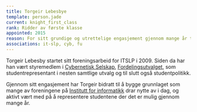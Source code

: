 ```yaml
---
title: Torgeir Lebesbye
template: person.jade
current: knight_first_class
rank: Ridder av første klasse
appointed: 2015
reason: For sitt grundige og utrettelige engasjement gjennom mange år tildeles Torgeir Lebesby graden Ridder av første klasse av Hennes Majestet Keiserpingvinen den Fornemmes orden.
associations: it-slp, cyb, fu
---
```


Torgeir Lebesby startet sitt foreningsarbeid for ITSLP i 2009. Siden da har han vært styremedlem i [Cybernetisk Selskap](http://cyb.no/), [Fordelingsutvalget](http://fordelingsutvalget.com/), som studentrepresentant i nesten samtlige utvalg og til slutt også studentpolitikk.

Gjennom sitt engasjement har Torgeir bidratt til å bygge grunnlaget som mange av foreningene på [Institutt for informatikk](http://ifi.uio.no/) drar nytte av i dag, og aktivt vært med på å representere studentene der det er mulig gjennom mange år.